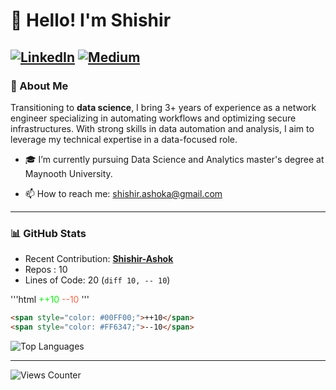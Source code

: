 
# 👋 Hello! I'm Shishir

[![LinkedIn](https://img.shields.io/badge/-LinkedIn?style=social&logo=linkedin)](https://linkedin.com/in/shshir-ashok) [![Medium](https://img.shields.io/badge/-Medium?style=social&logo=medium)](https://shishirashok.medium.com/)
---

### 📝 About Me
Transitioning to **data science**, I bring 3+ years of experience as a network engineer specializing in automating workflows and optimizing secure infrastructures. 
With strong skills in data automation and analysis, I aim to leverage my technical expertise in a data-focused role.

- 🎓 I’m currently pursuing Data Science and Analytics master's degree at Maynooth University.
<!-- - 🌐 [My Personal Website](https://yourwebsite.com) -->
- 📫 How to reach me: [shishir.ashoka@gmail.com](mailto:shishir.ashoka@gmail.com)

---

### 📊 GitHub Stats
- Recent Contribution: [**Shishir-Ashok**](https://github.com/Shishir-Ashok/Shishir-Ashok)
- Repos : 10 
- Lines of Code: 20 (```diff
 10, -- 10```)

'''html
<span style="color: #00FF00;">++10</span>
<span style="color: #FF6347;">--10</span>
'''


```html
<span style="color: #00FF00;">++10</span>
<span style="color: #FF6347;">--10</span>
```

![Top Languages](https://github-readme-stats.vercel.app/api/top-langs/?username=Shishir-Ashok&layout=compact&theme=radical)

---

![Views Counter](https://views-counter.vercel.app/badge?pageId=yourusername%2Frepository-name) 
    
